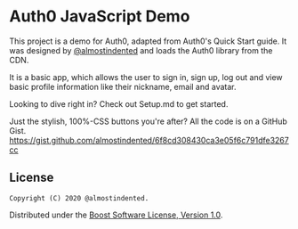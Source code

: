 # Auth0 JavaScript Demo

This project is a demo for Auth0, adapted from Auth0's Quick Start guide.
It was designed by [@almostindented](https://github.com/almostindented) and loads the Auth0 library from the CDN.

It is a basic app, which allows the user to sign in, sign up, log out and view basic profile information like their nickname, email and avatar.

Looking to dive right in? Check out Setup.md to get started.

Just the stylish, 100%-CSS buttons you're after? All the code is on a GitHub Gist.
https://gist.github.com/almostindented/6f8cd308430ca3e05f6c791dfe3267cc

## License
    Copyright (C) 2020 @almostindented.
Distributed under the [Boost Software License, Version 1.0](https://www.boost.org/LICENSE_1_0.txt).
